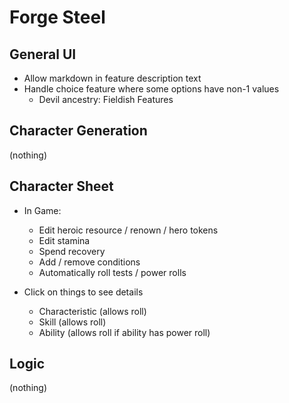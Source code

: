 # Forge Steel

## General UI

* Allow markdown in feature description text
* Handle choice feature where some options have non-1 values
  * Devil ancestry: Fieldish Features

## Character Generation

(nothing)

## Character Sheet

* In Game:
  * Edit heroic resource / renown / hero tokens
  * Edit stamina
  * Spend recovery
  * Add / remove conditions
  * Automatically roll tests / power rolls

* Click on things to see details
  * Characteristic (allows roll)
  * Skill (allows roll)
  * Ability (allows roll if ability has power roll)

## Logic

(nothing)
